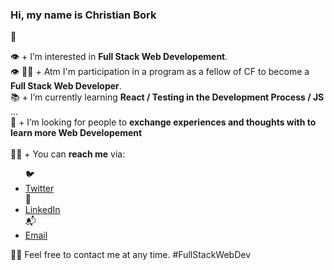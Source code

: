  <h3>Hi, my name is Christian Bork</h3> 👋

👁 + I’m interested in **Full Stack Web Developement**. <br> 👁
👨‍🎓 + Atm I'm participation in a program as a fellow of CF to become a **Full Stack Web Developer**. <br>
📚 + I’m currently learning **React / Testing in the Development Process / JS** ...<br>
👥 + I’m looking for people to **exchange experiences and thoughts with to learn more Web Developement**<br> <br>
👨‍💻 + You can **reach me** via: 
  <ul> 
  🐦 <li><a href=https://twitter.com/Borkkriz>Twitter</a></li>
  💼 <li><a href=https://www.linkedin.com/in/christian-bork-8a809b243>LinkedIn</a></li>
  📬 <li><a href=mailto:christianbork.private@gmail.com>Email</a></li>
  </ul>
  
  🧡🤝 Feel free to contact me at any time. #FullStackWebDev

<!---
Borkkris/Borkkris is a ✨ special ✨ repository because its `README.md` (this file) appears on your GitHub profile.
You can click the Preview link to take a look at your changes.
--->
